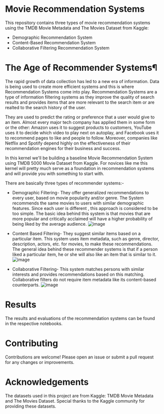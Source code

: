 # Movie Recommendation Systems
This repository contains three types of movie recommendation systems using the TMDB Movie Metadata and The Movies Dataset from Kaggle:

+ Demographic Recommendation System
+ Content-Based Recommendation System
+ Collaborative Filtering Recommendation System

# The Age of Recommender Systems¶
The rapid growth of data collection has led to a new era of information. Data is being used to create more efficient systems and this is where Recommendation Systems come into play. Recommendation Systems are a type of information filtering systems as they improve the quality of search results and provides items that are more relevant to the search item or are realted to the search history of the user.

They are used to predict the rating or preference that a user would give to an item. Almost every major tech company has applied them in some form or the other: Amazon uses it to suggest products to customers, YouTube uses it to decide which video to play next on autoplay, and Facebook uses it to recommend pages to like and people to follow. Moreover, companies like Netflix and Spotify depend highly on the effectiveness of their recommendation engines for their business and success.

In this kernel we'll be building a baseline Movie Recommendation System using TMDB 5000 Movie Dataset from Kaggle. For novices like me this kernel will pretty much serve as a foundation in recommendation systems and will provide you with something to start with.

There are basically three types of recommender systems:-

+ Demographic Filtering- They offer generalized recommendations to every user, based on movie popularity and/or genre. The System recommends the same movies to users with similar demographic features. Since each user is different , this approach is considered to be too simple. The basic idea behind this system is that movies that are more popular and critically acclaimed will have a higher probability of being liked by the average audience.
  ![image](https://github.com/DanBeverley/Recommendation-System/assets/161696810/df9ed3f4-c033-475c-9561-2e66168eea72)

+ Content Based Filtering- They suggest similar items based on a particular item. This system uses item metadata, such as genre, director, description, actors, etc. for movies, to make these recommendations. The general idea behind these recommender systems is that if a person liked a particular item, he or she will also like an item that is similar to it.
  ![image](https://github.com/DanBeverley/Recommendation-System/assets/161696810/c6152417-077f-4cee-8695-a6ca74ffe0e1)

+ Collaborative Filtering- This system matches persons with similar interests and provides recommendations based on this matching. Collaborative filters do not require item metadata like its content-based counterparts.
  ![image](https://github.com/DanBeverley/Recommendation-System/assets/161696810/fc1089cb-52b5-47cd-b388-664406ceb92a)

# Results
The results and evaluations of the recommendation systems can be found in the respective notebooks.

# Contributing
Contributions are welcome! Please open an issue or submit a pull request for any changes or improvements.

# Acknowledgements
The datasets used in this project are from Kaggle: TMDB Movie Metadata and The Movies Dataset.
Special thanks to the Kaggle community for providing these datasets.


